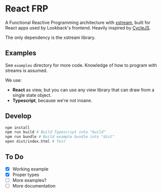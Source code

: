 # React FRP

A Functional Reactive Programming architecture with [xstream](http://staltz.github.io/xstream/), built for React apps used by Lookback's frontend. Heavily inspired by [CycleJS](https://cycle.js.org).

The only dependency is the xstream library.

## Examples

See `examples` directory for more code. Knowledge of how to program with streams is assumed.

We use:

- **React** as view, but you can use any view library that can draw from a single state object.
- **Typescript**, because we're not insane.

## Develop

```bash
npm install
npm run build # Build Typescript into "build"
npm run bundle # Build example bundle into "dist"
open dist/index.html # Test
```

## To Do

- [x] Working example
- [x] Proper types
- [ ] More examples?
- [ ] More documentation
